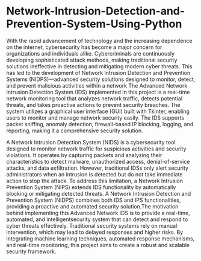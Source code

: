 # Network-Intrusion-Detection-and-Prevention-System-Using-Python
With the rapid advancement of technology and the increasing dependence on the internet, cybersecurity has become a major concern for organizations and individuals alike. Cybercriminals are continuously developing sophisticated attack methods, making traditional security solutions ineffective in detecting and mitigating modern cyber threats. This has led to the development of Network Intrusion Detection and Prevention Systems (NIDPS)—advanced security solutions designed to monitor, detect, and prevent malicious activities within a network The Advanced Network Intrusion Detection System (IDS) implemented in this project is a real-time network monitoring tool that analyzes network traffic, detects potential threats, and takes proactive actions to prevent security breaches. The system utilizes a graphical user interface (GUI) built with Tkinter, enabling users to monitor and manage network security easily. The IDS supports packet sniffing, anomaly detection, firewall-based IP blocking, logging, and reporting, making it a comprehensive security solution.

A Network Intrusion Detection System (NIDS) is a cybersecurity tool designed to monitor network traffic for suspicious activities and security violations. It operates by capturing packets and analyzing their characteristics to detect malware, unauthorized access, denial-of-service attacks, and data exfiltration. However, traditional IDSs only alert security administrators when an intrusion is detected but do not take immediate action to stop the attack. To address this limitation, a Network Intrusion Prevention System (NIPS) extends IDS functionality by automatically blocking or mitigating detected threats. A Network Intrusion Detection and Prevention System (NIDPS) combines both IDS and IPS functionalities, providing a proactive and automated security solution.The motivation behind implementing this Advanced Network IDS is to provide a real-time, automated, and intelligentsecurity system that can detect and respond to cyber threats effectively. Traditional security systems rely on manual intervention, which may lead to delayed responses and higher risks. By integrating machine learning techniques, automated response mechanisms, and real-time monitoring, this project aims to create a robust and scalable security framework.
